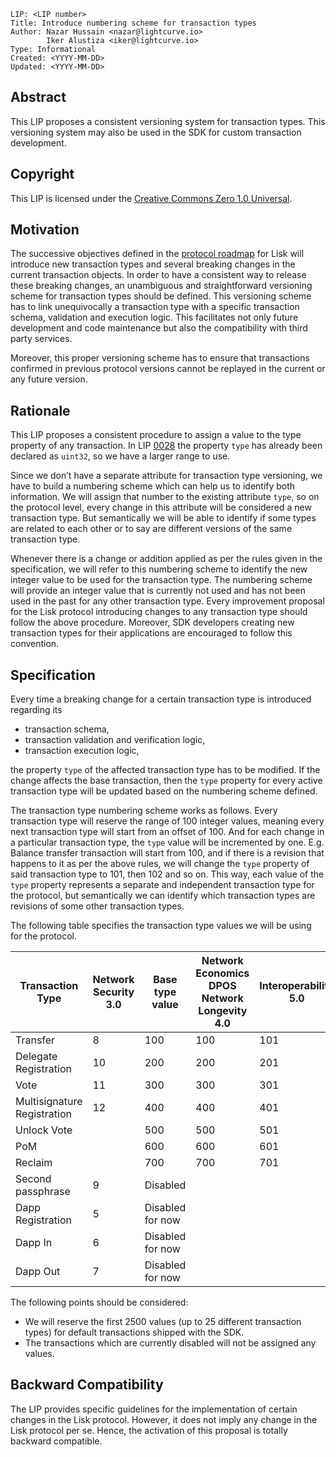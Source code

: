 ```
LIP: <LIP number>
Title: Introduce numbering scheme for transaction types
Author: Nazar Hussain <nazar@lightcurve.io>
        Iker Alustiza <iker@lightcurve.io>
Type: Informational
Created: <YYYY-MM-DD>
Updated: <YYYY-MM-DD>
```

## Abstract

This LIP proposes a consistent versioning system for transaction types. This versioning system may also be used in the SDK for custom transaction development. 

## Copyright

This LIP is licensed under the [Creative Commons Zero 1.0 Universal](https://creativecommons.org/publicdomain/zero/1.0/).

## Motivation

The successive objectives defined in the [protocol roadmap](https://lisk.io/roadmap) for Lisk will introduce new transaction types and several breaking changes in the current transaction objects. In order to have a consistent way to release these breaking changes, an unambiguous and straightforward versioning scheme for transaction types should be defined. This versioning scheme has to link unequivocally a transaction type with a specific transaction schema, validation and execution logic. This facilitates not only future development and code maintenance but also the compatibility with third party services.

Moreover, this proper versioning scheme has to ensure that transactions confirmed in previous protocol versions cannot be replayed in the current or any future version.

## Rationale

This LIP proposes a consistent procedure to assign a value to the type property of any  transaction. In LIP  [0028](https://github.com/LiskHQ/lips/blob/master/proposals/lip-0028.md) the property `type` has already been declared as `uint32`, so we have a larger range to use.   

Since we don’t have a separate attribute for transaction type versioning, we have to build a numbering scheme which can help us to identify both information. We will assign that number to the existing attribute `type`, so on the protocol level, every change in this attribute will be considered a new transaction type. But semantically we will be able to identify if some types are related to each other or to say are different versions of the same transaction type. 

Whenever there is a change or addition applied as per the rules given in the specification, we will refer to this numbering scheme to identify the new integer value to be used for the transaction type. The numbering scheme will provide an integer value that is currently not used and has not been used in the past for any other transaction type. Every improvement proposal for the Lisk protocol introducing changes to any transaction type should follow the above procedure. Moreover, SDK developers creating new transaction types for their applications are encouraged to follow this convention. 

## Specification

Every time a breaking change for a certain transaction type is introduced regarding its

* transaction schema,
* transaction validation and verification logic,
* transaction execution logic,

the property `type` of the affected transaction type has to be modified. If the change affects the base transaction, then the `type` property for every active transaction type will be updated based on the numbering scheme defined. 

The transaction type numbering scheme works as follows. Every transaction type will reserve the range of 100 integer values, meaning every next transaction type will start from an offset of 100. And for each change in a particular transaction type, the `type` value will be incremented by one. E.g. Balance transfer transaction will start from 100, and if there is a revision that happens to it as per the above rules, we will change the `type` property of said transaction type to 101, then 102 and so on. This way, each value of the `type` property represents a separate and independent transaction type for the protocol, but semantically we can identify which transaction types are revisions of some other transaction types. 

The following table specifies the transaction type values we will be using for the protocol. 

| Transaction Type | Network Security<br>3.0 | Base type value | Network Economics <br>DPOS<br>Network Longevity<br>4.0 | Interoperability<br>5.0 |
|---|---|---|---|---|
| Transfer | 8 | 100 | 100 | 101 |
| Delegate Registration | 10 | 200 | 200 | 201 |
| Vote | 11 | 300 | 300 | 301 |
| Multisignature Registration  | 12 | 400 | 400 | 401 |
| Unlock Vote  |  | 500 | 500 | 501 |
| PoM  |  | 600 | 600 | 601 |
| Reclaim  |  | 700 | 700 | 701 |
| Second passphrase  | 9 | Disabled |
| Dapp Registration  | 5 | Disabled for now |
| Dapp In  | 6 | Disabled for now |
| Dapp Out  | 7 | Disabled for now |
 
The following points should be considered:

* We will reserve the first 2500 values (up to 25 different transaction types) for default transactions shipped with the SDK.	
* The transactions which are currently disabled will not be assigned any values.

## Backward Compatibility

The LIP provides specific guidelines for the implementation of certain changes in the Lisk protocol. However, it does not imply any change in the Lisk protocol per se. Hence, the activation of this proposal is totally backward compatible. 

